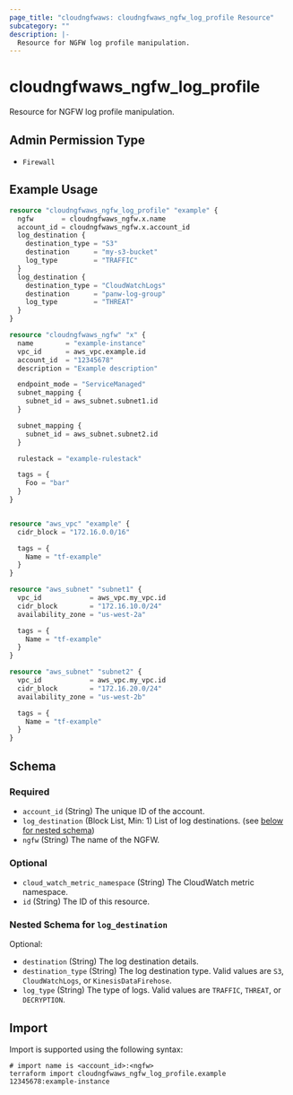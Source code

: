 ```yaml
---
page_title: "cloudngfwaws: cloudngfwaws_ngfw_log_profile Resource"
subcategory: ""
description: |-
  Resource for NGFW log profile manipulation.
---
```


# cloudngfwaws_ngfw_log_profile

Resource for NGFW log profile manipulation.


## Admin Permission Type

* `Firewall`


## Example Usage

```terraform
resource "cloudngfwaws_ngfw_log_profile" "example" {
  ngfw       = cloudngfwaws_ngfw.x.name
  account_id = cloudngfwaws_ngfw.x.account_id
  log_destination {
    destination_type = "S3"
    destination      = "my-s3-bucket"
    log_type         = "TRAFFIC"
  }
  log_destination {
    destination_type = "CloudWatchLogs"
    destination      = "panw-log-group"
    log_type         = "THREAT"
  }
}

resource "cloudngfwaws_ngfw" "x" {
  name        = "example-instance"
  vpc_id      = aws_vpc.example.id
  account_id  = "12345678"
  description = "Example description"

  endpoint_mode = "ServiceManaged"
  subnet_mapping {
    subnet_id = aws_subnet.subnet1.id
  }

  subnet_mapping {
    subnet_id = aws_subnet.subnet2.id
  }

  rulestack = "example-rulestack"

  tags = {
    Foo = "bar"
  }
}


resource "aws_vpc" "example" {
  cidr_block = "172.16.0.0/16"

  tags = {
    Name = "tf-example"
  }
}

resource "aws_subnet" "subnet1" {
  vpc_id            = aws_vpc.my_vpc.id
  cidr_block        = "172.16.10.0/24"
  availability_zone = "us-west-2a"

  tags = {
    Name = "tf-example"
  }
}

resource "aws_subnet" "subnet2" {
  vpc_id            = aws_vpc.my_vpc.id
  cidr_block        = "172.16.20.0/24"
  availability_zone = "us-west-2b"

  tags = {
    Name = "tf-example"
  }
}
```


<!-- schema generated by tfplugindocs -->
## Schema

### Required

- `account_id` (String) The unique ID of the account.
- `log_destination` (Block List, Min: 1) List of log destinations. (see [below for nested schema](#nestedblock--log_destination))
- `ngfw` (String) The name of the NGFW.

### Optional

- `cloud_watch_metric_namespace` (String) The CloudWatch metric namespace.
- `id` (String) The ID of this resource.

<a id="nestedblock--log_destination"></a>
### Nested Schema for `log_destination`

Optional:

- `destination` (String) The log destination details.
- `destination_type` (String) The log destination type. Valid values are `S3`, `CloudWatchLogs`, or `KinesisDataFirehose`.
- `log_type` (String) The type of logs. Valid values are `TRAFFIC`, `THREAT`, or `DECRYPTION`.


## Import

Import is supported using the following syntax:

```shell
# import name is <account_id>:<ngfw>
terraform import cloudngfwaws_ngfw_log_profile.example 12345678:example-instance
```

